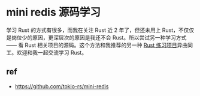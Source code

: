 # mini redis 源码学习
学习 Rust 的方式有很多，而我在关注 Rust 近 2 年了，但还未用上 Rust，不仅仅是岗位少的原因，更深层次的原因是我还不会 Rust。所以尝试另一种学习方式 —— 看 Rust 相关项目的源码。这个方法和我推荐的另一种 [Rust 练习项目](https://www.cnblogs.com/ishenghuo/p/15836369.html)异曲同工。欢迎和我一起交流学习 Rust。


## ref
* https://github.com/tokio-rs/mini-redis
